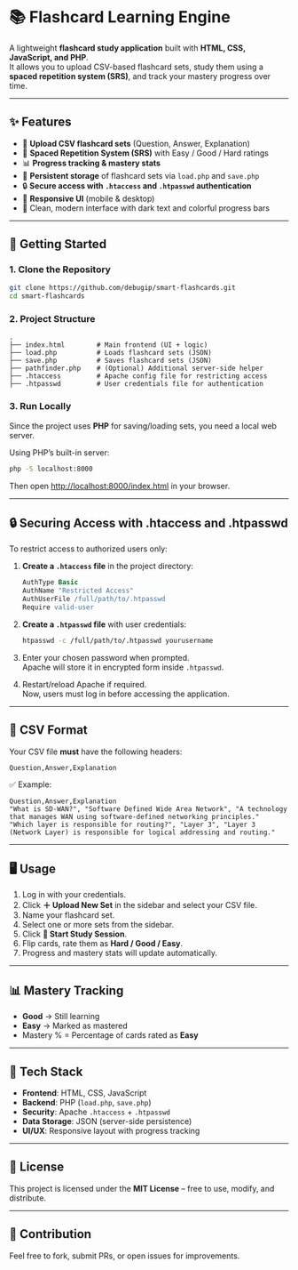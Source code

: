 # 📚 Flashcard Learning Engine

A lightweight **flashcard study application** built with **HTML, CSS, JavaScript, and PHP**.  
It allows you to upload CSV-based flashcard sets, study them using a **spaced repetition system (SRS)**, and track your mastery progress over time.

---

## ✨ Features
- 📂 **Upload CSV flashcard sets** (Question, Answer, Explanation)
- 🧠 **Spaced Repetition System (SRS)** with Easy / Good / Hard ratings
- 📊 **Progress tracking & mastery stats**
- 🔄 **Persistent storage** of flashcard sets via `load.php` and `save.php`
- 🔒 **Secure access with `.htaccess` and `.htpasswd` authentication**
- 📱 **Responsive UI** (mobile & desktop)
- 🎨 Clean, modern interface with dark text and colorful progress bars

---

## 🚀 Getting Started

### 1. Clone the Repository
```bash
git clone https://github.com/debugip/smart-flashcards.git
cd smart-flashcards
```

### 2. Project Structure
```
.
├── index.html        # Main frontend (UI + logic)
├── load.php          # Loads flashcard sets (JSON)
├── save.php          # Saves flashcard sets (JSON)
├── pathfinder.php    # (Optional) Additional server-side helper
├── .htaccess         # Apache config file for restricting access
├── .htpasswd         # User credentials file for authentication
```

### 3. Run Locally
Since the project uses **PHP** for saving/loading sets, you need a local web server.

Using PHP’s built-in server:
```bash
php -S localhost:8000
```

Then open [http://localhost:8000/index.html](http://localhost:8000/index.html) in your browser.

---

## 🔒 Securing Access with .htaccess and .htpasswd

To restrict access to authorized users only:

1. **Create a `.htaccess` file** in the project directory:
    ```apache
    AuthType Basic
    AuthName "Restricted Access"
    AuthUserFile /full/path/to/.htpasswd
    Require valid-user
    ```

2. **Create a `.htpasswd` file** with user credentials:
    ```bash
    htpasswd -c /full/path/to/.htpasswd yourusername
    ```

3. Enter your chosen password when prompted.  
   Apache will store it in encrypted form inside `.htpasswd`.

4. Restart/reload Apache if required.  
   Now, users must log in before accessing the application.

---

## 📂 CSV Format
Your CSV file **must** have the following headers:
```
Question,Answer,Explanation
```

✅ Example:
```csv
Question,Answer,Explanation
"What is SD-WAN?", "Software Defined Wide Area Network", "A technology that manages WAN using software-defined networking principles."
"Which layer is responsible for routing?", "Layer 3", "Layer 3 (Network Layer) is responsible for logical addressing and routing."
```

---

## 🖥️ Usage
1. Log in with your credentials.
2. Click **＋ Upload New Set** in the sidebar and select your CSV file.
3. Name your flashcard set.
4. Select one or more sets from the sidebar.
5. Click **🧠 Start Study Session**.
6. Flip cards, rate them as **Hard / Good / Easy**.
7. Progress and mastery stats will update automatically.

---

## 📊 Mastery Tracking
- **Good** → Still learning  
- **Easy** → Marked as mastered  
- Mastery % = Percentage of cards rated as **Easy**  

---

## 🔧 Tech Stack
- **Frontend**: HTML, CSS, JavaScript
- **Backend**: PHP (`load.php`, `save.php`)
- **Security**: Apache `.htaccess` + `.htpasswd`
- **Data Storage**: JSON (server-side persistence)
- **UI/UX**: Responsive layout with progress tracking

---

## 📜 License
This project is licensed under the **MIT License** – free to use, modify, and distribute.

---

## 🙌 Contribution
Feel free to fork, submit PRs, or open issues for improvements.
